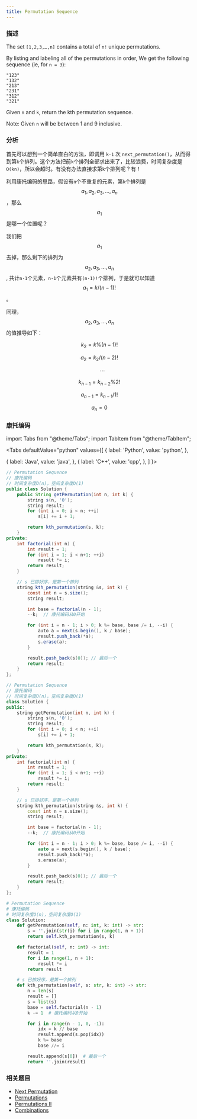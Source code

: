 ```yaml
---
title: Permutation Sequence
---
```


### 描述

The set `[1,2,3,…,n]` contains a total of `n!` unique permutations.

By listing and labeling all of the permutations in order,
We get the following sequence (ie, for `n = 3`):

```
"123"
"132"
"213"
"231"
"312"
"321"
```

Given `n` and `k`, return the kth permutation sequence.

Note: Given `n` will be between 1 and 9 inclusive.

### 分析

首先可以想到一个简单直白的方法，即调用 `k-1` 次 `next_permutation()`，从而得到第`k`个排列。这个方法把前`k`个排列全部求出来了，比较浪费，时间复杂度是 `O(kn)`，所以会超时。有没有办法直接求第`k`个排列呢？有！

利用康托编码的思路，假设有`n`个不重复的元素，第`k`个排列是$$a_1, a_2, a_3, ..., a_n$$，那么$$a_1$$是哪一个位置呢？

我们把$$a_1$$去掉，那么剩下的排列为
$$a_2, a_3, ..., a_n$$, 共计`n-1`个元素，`n-1`个元素共有`(n-1)!`个排列，于是就可以知道 $$a_1 = k / (n-1)!$$。

同理，$$a_2, a_3, ..., a_n$$ 的值推导如下：

$$k_2 = k\%(n-1)!$$

$$a_2 = k_2/(n-2)!$$

$$\quad \cdots$$

$$k_{n-1} = k_{n-2}\%2!$$

$$a_{n-1} = k_{n-1}/1!$$

$$a_n = 0$$

### 康托编码

import Tabs from "@theme/Tabs";
import TabItem from "@theme/TabItem";

<Tabs
defaultValue="python"
values={[
{ label: 'Python', value: 'python', },

{ label: 'Java', value: 'java', },
{ label: 'C++', value: 'cpp', },
]
}>
<TabItem value="java">

```java
// Permutation Sequence
// 康托编码
// 时间复杂度O(n)，空间复杂度O(1)
public class Solution {
    public String getPermutation(int n, int k) {
        string s(n, '0');
        string result;
        for (int i = 0; i < n; ++i)
            s[i] += i + 1;

        return kth_permutation(s, k);
    }
private:
    int factorial(int n) {
        int result = 1;
        for (int i = 1; i < n+1; ++i)
            result *= i;
        return result;
    }

    // s 已排好序，是第一个排列
    string kth_permutation(string &s, int k) {
        const int n = s.size();
        string result;

        int base = factorial(n - 1);
        --k;  // 康托编码从0开始

        for (int i = n - 1; i > 0; k %= base, base /= i, --i) {
            auto a = next(s.begin(), k / base);
            result.push_back(*a);
            s.erase(a);
        }

        result.push_back(s[0]); // 最后一个
        return result;
    }
};
```

</TabItem>
<TabItem value="cpp">

```cpp
// Permutation Sequence
// 康托编码
// 时间复杂度O(n)，空间复杂度O(1)
class Solution {
public:
    string getPermutation(int n, int k) {
        string s(n, '0');
        string result;
        for (int i = 0; i < n; ++i)
            s[i] += i + 1;

        return kth_permutation(s, k);
    }
private:
    int factorial(int n) {
        int result = 1;
        for (int i = 1; i < n+1; ++i)
            result *= i;
        return result;
    }

    // s 已排好序，是第一个排列
    string kth_permutation(string &s, int k) {
        const int n = s.size();
        string result;

        int base = factorial(n - 1);
        --k;  // 康托编码从0开始

        for (int i = n - 1; i > 0; k %= base, base /= i, --i) {
            auto a = next(s.begin(), k / base);
            result.push_back(*a);
            s.erase(a);
        }

        result.push_back(s[0]); // 最后一个
        return result;
    }
};
```

</TabItem>

<TabItem value="python">

```python
# Permutation Sequence
# 康托编码
# 时间复杂度O(n)，空间复杂度O(1)
class Solution:
    def getPermutation(self, n: int, k: int) -> str:
        s = ''.join(str(i) for i in range(1, n + 1))
        return self.kth_permutation(s, k)

    def factorial(self, n: int) -> int:
        result = 1
        for i in range(1, n + 1):
            result *= i
        return result

    # s 已排好序，是第一个排列
    def kth_permutation(self, s: str, k: int) -> str:
        n = len(s)
        result = []
        s = list(s)
        base = self.factorial(n - 1)
        k -= 1  # 康托编码从0开始

        for i in range(n - 1, 0, -1):
            idx = k // base
            result.append(s.pop(idx))
            k %= base
            base //= i

        result.append(s[0])  # 最后一个
        return ''.join(result)
```

</TabItem>
</Tabs>

### 相关题目

- [Next Permutation](next-permutation.md)
- [Permutations](../brute-force/permutations.md)
- [Permutations II](../brute-force/permutations-ii.md)
- [Combinations](../brute-force/combinations.md)
